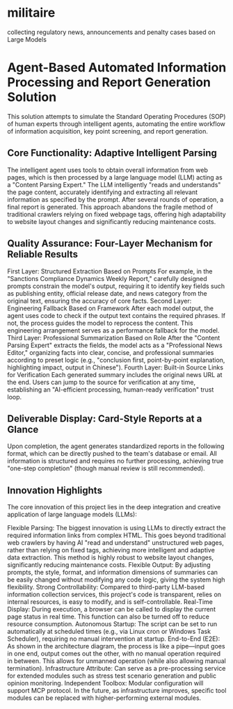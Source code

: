 # militaire
collecting regulatory news, announcements and penalty cases based on Large Models


# Agent-Based Automated Information Processing and Report Generation Solution
This solution attempts to simulate the Standard Operating Procedures (SOP) of human experts through intelligent agents, automating the entire workflow of information acquisition, key point screening, and report generation.

## Core Functionality: Adaptive Intelligent Parsing
The intelligent agent uses tools to obtain overall information from web pages, which is then processed by a large language model (LLM) acting as a "Content Parsing Expert." The LLM intelligently "reads and understands" the page content, accurately identifying and extracting all relevant information as specified by the prompt. After several rounds of operation, a final report is generated. This approach abandons the fragile method of traditional crawlers relying on fixed webpage tags, offering high adaptability to website layout changes and significantly reducing maintenance costs.

## Quality Assurance: Four-Layer Mechanism for Reliable Results
First Layer: Structured Extraction Based on Prompts
For example, in the "Sanctions Compliance Dynamics Weekly Report," carefully designed prompts constrain the model's output, requiring it to identify key fields such as publishing entity, official release date, and news category from the original text, ensuring the accuracy of core facts.
Second Layer: Engineering Fallback Based on Framework
After each model output, the agent uses code to check if the output text contains the required phrases. If not, the process guides the model to reprocess the content. This engineering arrangement serves as a performance fallback for the model.
Third Layer: Professional Summarization Based on Role
After the "Content Parsing Expert" extracts the fields, the model acts as a "Professional News Editor," organizing facts into clear, concise, and professional summaries according to preset logic (e.g., "conclusion first, point-by-point explanation, highlighting impact, output in Chinese").
Fourth Layer: Built-in Source Links for Verification
Each generated summary includes the original news URL at the end. Users can jump to the source for verification at any time, establishing an "AI-efficient processing, human-ready verification" trust loop.

## Deliverable Display: Card-Style Reports at a Glance
Upon completion, the agent generates standardized reports in the following format, which can be directly pushed to the team's database or email. All information is structured and requires no further processing, achieving true "one-step completion" (though manual review is still recommended).

## Innovation Highlights
The core innovation of this project lies in the deep integration and creative application of large language models (LLMs):

Flexible Parsing: The biggest innovation is using LLMs to directly extract the required information links from complex HTML. This goes beyond traditional web crawlers by having AI "read and understand" unstructured web pages, rather than relying on fixed tags, achieving more intelligent and adaptive data extraction. This method is highly robust to website layout changes, significantly reducing maintenance costs.
Flexible Output: By adjusting prompts, the style, format, and information dimensions of summaries can be easily changed without modifying any code logic, giving the system high flexibility.
Strong Controllability: Compared to third-party LLM-based information collection services, this project's code is transparent, relies on internal resources, is easy to modify, and is self-controllable.
Real-Time Display: During execution, a browser can be called to display the current page status in real time. This function can also be turned off to reduce resource consumption.
Autonomous Startup: The script can be set to run automatically at scheduled times (e.g., via Linux cron or Windows Task Scheduler), requiring no manual intervention at startup.
End-to-End (E2E): As shown in the architecture diagram, the process is like a pipe—input goes in one end, output comes out the other, with no manual operation required in between. This allows for unmanned operation (while also allowing manual termination).
Infrastructure Attribute: Can serve as a pre-processing service for extended modules such as stress test scenario generation and public opinion monitoring.
Independent Toolbox: Modular configuration will support MCP protocol. In the future, as infrastructure improves, specific tool modules can be replaced with higher-performing external modules.
